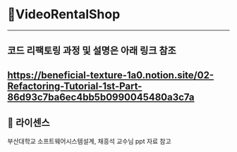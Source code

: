 # 🎉VideoRentalShop
----------------
## 코드 리팩토링 과정 및 설명은 아래 링크 참조
https://beneficial-texture-1a0.notion.site/02-Refactoring-Tutorial-1st-Part-86d93c7ba6ec4bb5b0990045480a3c7a
-----------------
## 📄 라이센스
부산대학교 소프트웨어시스템설계, 채흥석 교수님 ppt 자료 참고
